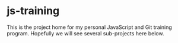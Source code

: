 js-training
===========

This is the project home for my personal JavaScript and Git training program.
Hopefully we will see several sub-projects here below.
